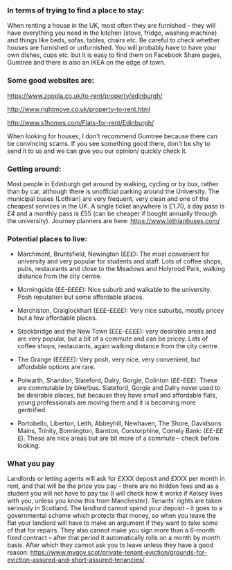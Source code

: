 ### In terms of trying to find a place to stay:

When renting a house in the UK, most often they are furnished - they will have everything you need in the kitchen (stove, fridge, washing machine) and things like beds, sofas, tables, chairs etc. Be careful to check whether houses are furnished or unfurnished. You will probably have to have your own dishes, cups etc. but it is easy to find them on Facebook Share pages, Gumtree and there is also an IKEA on the edge of town.

### Some good websites are:

https://www.zoopla.co.uk/to-rent/property/edinburgh/

http://www.rightmove.co.uk/property-to-rent.html

http://www.s1homes.com/Flats-for-rent/Edinburgh/

When looking for houses, I don't recommend Gumtree because there can be convincing scams. If you see something good there, don't be shy to send it to us and we can give you our opinion/ quickly check it.

### Getting around:

Most people in Edinburgh get around by walking, cycling or by bus, rather than by car, although there is unofficial parking around the University. The municipal buses (Lothian) are very frequent, very clean and one of the cheapest services in the UK. A single ticket anywhere is £1.70, a day pass is £4 and a monthly pass is £55 (can be cheaper if bought annually through the university). Journey planners are here: https://www.lothianbuses.com/

### Potential places to live:

* Marchmont, Bruntsfield, Newington (£££): The most convenient for university and very popular for students and staff. Lots of coffee shops, pubs, restaurants and close to the Meadows and Holyrood Park, walking distance from the city centre.

* Morningside (££-££££): Nice suburb and walkable to the university. Posh reputation but some affordable places.

* Merchiston, Craiglockhart (£££-££££): Very nice suburbs, mostly pricey but a few affordable places.

* Stockbridge and the New Town (£££-££££): very desirable areas and are very popular, but a bit of a commute and can be pricey. Lots of coffee shops, restaurants, again walking distance from the city centre.

* The Grange (£££££): Very posh, very nice, very convenient, but affordable options are rare.

* Polwarth, Shandon, Slateford, Dalry, Gorgie, Colinton (££-£££). These are commutable by bike/bus. Slateford, Gorgie and Dalry never used to be desirable places, but because they have small and affordable flats, young professionals are moving there and it is becoming more gentrified.

* Portobello, Liberton, Leith, Abbeyhill, Newhaven, The Shore, Davidsons Mains, Trinity, Bonnington, Barnton, Corstorphine, Comely Bank: (££-£££). These are nice areas but are bit more of a commute – check before looking.

### What you pay

Landlords or letting agents will ask for £XXX deposit and £XXX per month in rent, and that will be the price you pay - there are no hidden fees and as a student you will not have to pay tax (I will check how it works if Kelsey lives with you, unless you know this from Manchester). Tenants’ rights are taken seriously in Scotland. The landlord cannot spend your deposit - it goes to a governmental scheme which protects that money, so when you leave the flat your landlord will have to make an argument if they want to take some of that for repairs. They also cannot make you sign more than a 6-month fixed contract – after that period it automatically rolls on a month by month basis. After which they cannot ask you to leave unless they have a good reason: https://www.mygov.scot/private-tenant-eviction/grounds-for-eviction-assured-and-short-assured-tenancies/ .
